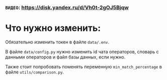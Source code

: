 ### **`ВИДЕО`**: https://disk.yandex.ru/d/Vh0t-2gOJ5Bjqw

# Что нужно изменить:

Обязательно изменить токен в файле `data/.env`.

В файле `data/config.py` нужно изменить id чата операторов, 
словарь с данными операторов и файл базы данных, если нужно.

Также стоит попробовать поменять переменную `min_match_percentage` в файле `utils/comparison.py`.